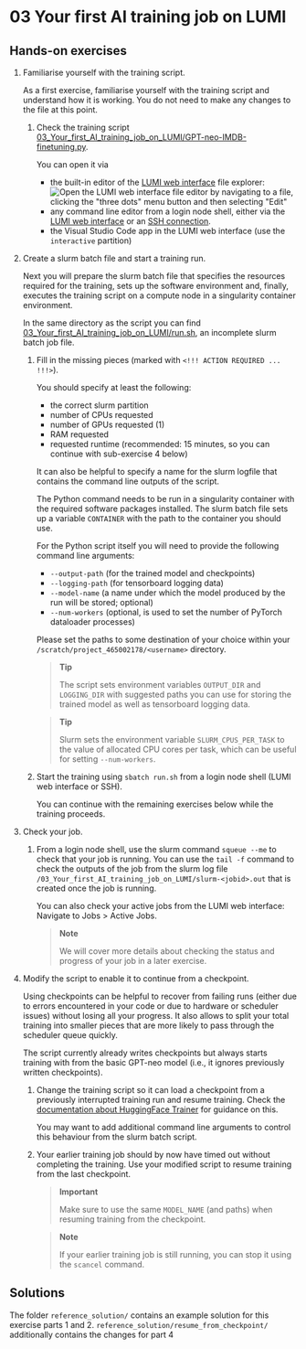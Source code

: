 # 03 Your first AI training job on LUMI

## Hands-on exercises

1. Familiarise yourself with the training script.

   As a first exercise, familiarise yourself with the training script and understand how it is working. You do not need to make any changes to the file at this point.

   1. Check the training script [03_Your_first_AI_training_job_on_LUMI/GPT-neo-IMDB-finetuning.py](GPT-neo-IMDB-finetuning.py).

        You can open it via
        - the built-in editor of the [LUMI web interface](https://lumi.csc.fi) file explorer: ![Open the LUMI web interface file editor by navigating to a file, clicking the "three dots" menu button and then selecting "Edit"](images/lumi_web_interface_edit_file.png)
        - any command line editor from a login node shell, either via the [LUMI web interface](https://lumi.csc.fi) or an [SSH connection](https://docs.lumi-supercomputer.eu/firststeps/loggingin/).
        - the Visual Studio Code app in the LUMI web interface (use the `interactive` partition)

2. Create a slurm batch file and start a training run.

    Next you will prepare the slurm batch file that specifies the resources required for the training, sets up the software environment and, finally, executes the training script on a compute node in a singularity container environment.

    In the same directory as the script you can find [03_Your_first_AI_training_job_on_LUMI/run.sh](run.sh), an incomplete slurm batch job file.

    1. Fill in the missing pieces (marked with `<!!! ACTION REQUIRED ... !!!>`).

        You should specify at least the following:
        - the correct slurm partition
        - number of CPUs requested
        - number of GPUs requested (1)
        - RAM requested
        - requested runtime (recommended: 15 minutes, so you can continue with sub-exercise 4 below)

        It can also be helpful to specify a name for the slurm logfile that contains the command line outputs of the script.

        The Python command needs to be run in a singularity container with the required software packages installed. The slurm batch file sets up a variable `CONTAINER`
        with the path to the container you should use.

        For the Python script itself you will need to provide the following command line arguments:
        - `--output-path` (for the trained model and checkpoints)
        - `--logging-path` (for tensorboard logging data)
        - `--model-name` (a name under which the model produced by the run will be stored; optional)
        - `--num-workers` (optional, is used to set the number of PyTorch dataloader processes)

        Please set the paths to some destination of your choice within your `/scratch/project_465002178/<username>` directory.

        > **Tip**
        >
        > The script sets environment variables `OUTPUT_DIR` and `LOGGING_DIR` with suggested paths you can use
        > for storing the trained model as well as tensorboard logging data.

        > **Tip**
        >
        > Slurm sets the environment variable `SLURM_CPUS_PER_TASK` to the value of allocated CPU cores per task, which
        > can be useful for setting `--num-workers`.

    2. Start the training using `sbatch run.sh` from a login node shell (LUMI web interface or SSH).

        You can continue with the remaining exercises below while the training proceeds.

3. Check your job.

    1. From a login node shell, use the slurm command `squeue --me` to check that your job is running. You can use the `tail -f` command to check the outputs of the job from the slurm log file `/03_Your_first_AI_training_job_on_LUMI/slurm-<jobid>.out` that is created once the job is running.

        You can also check your active jobs from the LUMI web interface: Navigate to Jobs > Active Jobs.

        > **Note**
        >
        > We will cover more details about checking the status and progress of your job in a later exercise.

4. Modify the script to enable it to continue from a checkpoint.

    Using checkpoints can be helpful to recover from failing runs (either due to errors encountered in your code or due to hardware or scheduler issues) without losing all your progress. It also allows to split your total training into smaller pieces that are more likely to pass through the scheduler queue quickly.

    The script currently already writes checkpoints but always starts training with from the basic GPT-neo model (i.e., it ignores previously written checkpoints).

    1. Change the training script so it can load a checkpoint from a previously interrupted training run and resume training. Check the [documentation about HuggingFace Trainer](https://huggingface.co/docs/transformers/main_classes/trainer) for guidance on this.

        You may want to add additional command line arguments to control this behaviour from the slurm batch script.

    2. Your earlier training job should by now have timed out without completing the training. Use your modified script to resume training from the last checkpoint.

        > **Important**
        >
        > Make sure to use the same `MODEL_NAME` (and paths) when resuming training from the checkpoint.

        > **Note**
        >
        > If your earlier training job is still running, you can stop it using the `scancel` command.

## Solutions

The folder `reference_solution/` contains an example solution for this exercise parts 1 and 2. `reference_solution/resume_from_checkpoint/` additionally contains the changes for part 4
